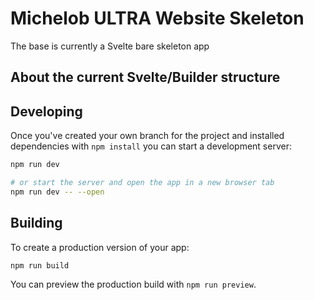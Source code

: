 # Michelob ULTRA Website Skeleton

The base is currently a Svelte bare skeleton app

## About the current Svelte/Builder structure



## Developing

Once you've created your own branch for the project and installed dependencies with `npm install` you can start a development server:

```bash
npm run dev

# or start the server and open the app in a new browser tab
npm run dev -- --open
```

## Building

To create a production version of your app:

```bash
npm run build
```

You can preview the production build with `npm run preview`.
